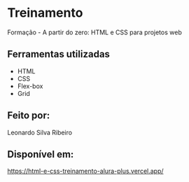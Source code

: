 # Treinamento
Formação - A partir do zero: HTML e CSS para projetos web

## Ferramentas utilizadas
* HTML
* CSS
* Flex-box
* Grid

## Feito por:
Leonardo Silva Ribeiro

## Disponível em:
https://html-e-css-treinamento-alura-plus.vercel.app/
